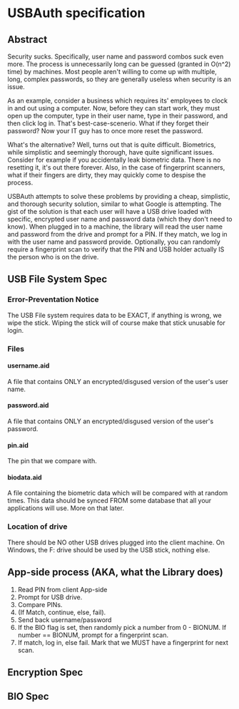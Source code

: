 # USBAuth specification #

## Abstract ##

Security sucks. Specifically, user name and password combos suck even more. The process is unnecessarily long can be guessed (granted in O(n^2) time) by machines. Most people aren't willing to come up with multiple, long, complex passwords, so they are generally useless when security is an issue.

As an example, consider a business which requires its' employees to clock in and out using a computer. Now, before they can start work, they must open up the computer, type in their user name, type in their password, and then click log in. That's best-case-scenerio. What if they forget their password? Now your IT guy has to once more reset the password.

What's the alternative? Well, turns out that is quite difficult. Biometrics, while simplistic and seemingly thorough, have quite significant issues. Consider for example if you accidentally leak biometric data. There is no resetting it, it's out there forever. Also, in the case of fingerprint scanners, what if their fingers are dirty, they may quickly come to despise the process.

USBAuth attempts to solve these problems by providing a cheap, simplistic, and thorough security solution, similar to what Google is attempting. The gist of the solution is that each user will have a USB drive loaded with specific, encrypted user name and password data (which they don't need to know). When plugged in to a machine, the library will read the user name and password from the drive and prompt for a PIN. If they match, we log in with the user name and password provide. Optionally, you can randomly require a fingerprint scan to verify that the PIN and USB holder actually IS the person who is on the drive.

## USB File System Spec ##

### Error-Preventation Notice ###

The USB File system requires data to be EXACT, if anything is wrong, we wipe the stick. Wiping the stick will of course make that stick unusable for login.

### Files ###

#### username.aid ####
A file that contains ONLY an encrypted/disgused version of the user's user name.

#### password.aid ####
A file that contains ONLY an encrypted/disgused version of the user's password.

#### pin.aid ####
The pin that we compare with.

#### biodata.aid ####
A file containing the biometric data which will be compared with at random times. This data should be synced FROM some database that all your applications will use. More on that later.

### Location of drive ###
There should be NO other USB drives plugged into the client machine. On Windows, the F: drive should be used by the USB stick, nothing else.

## App-side process (AKA, what the Library does) ##

1. Read PIN from client App-side
2. Prompt for USB drive.
3. Compare PINs.
4. (If Match, continue, else, fail).
5. Send back username/password
6. If the BIO flag is set, then randomly pick a number from 0 - BIONUM. If number == BIONUM, prompt for a fingerprint scan.
7. If match, log in, else fail. Mark that we MUST have a fingerprint for next scan.

## Encryption Spec ##

## BIO Spec ##

 
